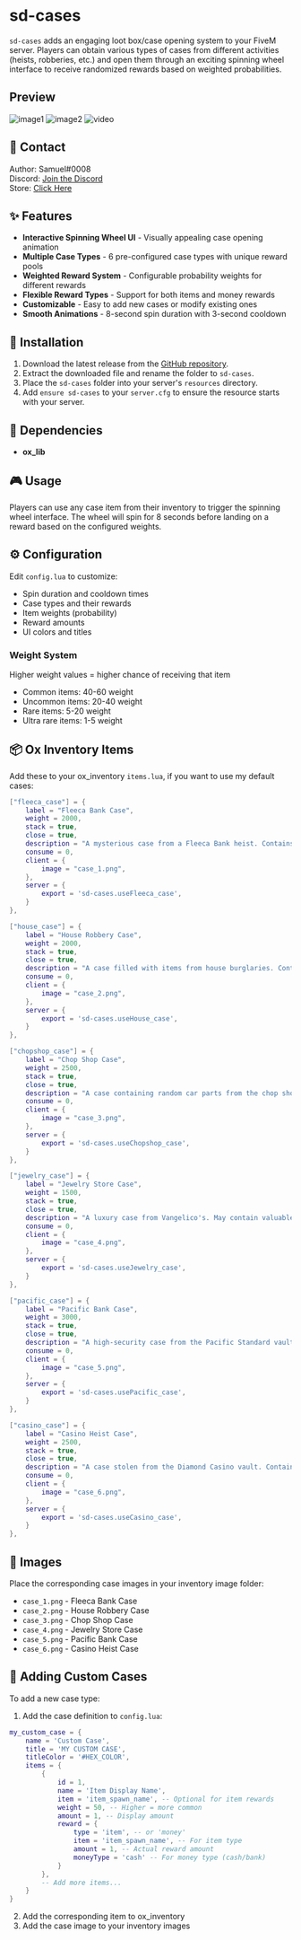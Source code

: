 # sd-cases

`sd-cases` adds an engaging loot box/case opening system to your FiveM server. Players can obtain various types of cases from different activities (heists, robberies, etc.) and open them through an exciting spinning wheel interface to receive randomized rewards based on weighted probabilities.

## Preview
![image1](https://i.ibb.co/NdDbYfFj/Five-M-GTAProcess-Bd-DRsx-GQg-C.png)
![image2](https://i.ibb.co/CpgFbK8Z/Five-M-GTAProcess-Gzh4-Un-O8e-I.png)
![video](https://streamable.com/li22zh)

## 🔔 Contact

Author: Samuel#0008  
Discord: [Join the Discord](https://discord.gg/FzPehMQaBQ)  
Store: [Click Here](https://fivem.samueldev.shop)


## ✨ Features

- **Interactive Spinning Wheel UI** - Visually appealing case opening animation
- **Multiple Case Types** - 6 pre-configured case types with unique reward pools
- **Weighted Reward System** - Configurable probability weights for different rewards
- **Flexible Reward Types** - Support for both items and money rewards
- **Customizable** - Easy to add new cases or modify existing ones
- **Smooth Animations** - 8-second spin duration with 3-second cooldown

## 💾 Installation

1. Download the latest release from the [GitHub repository](https://github.com/Samuels-Development/sd-cases/releases).
2. Extract the downloaded file and rename the folder to `sd-cases`.
3. Place the `sd-cases` folder into your server's `resources` directory.
4. Add `ensure sd-cases` to your `server.cfg` to ensure the resource starts with your server.

## 📖 Dependencies

- **ox_lib**

## 🎮 Usage

Players can use any case item from their inventory to trigger the spinning wheel interface. The wheel will spin for 8 seconds before landing on a reward based on the configured weights.

## ⚙️ Configuration

Edit `config.lua` to customize:
- Spin duration and cooldown times
- Case types and their rewards
- Item weights (probability)
- Reward amounts
- UI colors and titles

### Weight System
Higher weight values = higher chance of receiving that item
- Common items: 40-60 weight
- Uncommon items: 20-40 weight
- Rare items: 5-20 weight
- Ultra rare items: 1-5 weight

## 📦 Ox Inventory Items

Add these to your ox_inventory `items.lua`, if you want to use my default cases:

```lua
["fleeca_case"] = {
    label = "Fleeca Bank Case",
    weight = 2000,
    stack = true,
    close = true,
    description = "A mysterious case from a Fleeca Bank heist. Contains random loot.",
    consume = 0,
    client = {
        image = "case_1.png",
    },
    server = {
        export = 'sd-cases.useFleeca_case',
    }
},

["house_case"] = {
    label = "House Robbery Case",
    weight = 2000,
    stack = true,
    close = true,
    description = "A case filled with items from house burglaries. Contents unknown.",
    consume = 0,
    client = {
        image = "case_2.png",
    },
    server = {
        export = 'sd-cases.useHouse_case',
    }
},

["chopshop_case"] = {
    label = "Chop Shop Case",
    weight = 2500,
    stack = true,
    close = true,
    description = "A case containing random car parts from the chop shop.",
    consume = 0,
    client = {
        image = "case_3.png",
    },
    server = {
        export = 'sd-cases.useChopshop_case',
    }
},

["jewelry_case"] = {
    label = "Jewelry Store Case",
    weight = 1500,
    stack = true,
    close = true,
    description = "A luxury case from Vangelico's. May contain valuable jewelry.",
    consume = 0,
    client = {
        image = "case_4.png",
    },
    server = {
        export = 'sd-cases.useJewelry_case',
    }
},

["pacific_case"] = {
    label = "Pacific Bank Case",
    weight = 3000,
    stack = true,
    close = true,
    description = "A high-security case from the Pacific Standard vault. Extremely valuable.",
    consume = 0,
    client = {
        image = "case_5.png",
    },
    server = {
        export = 'sd-cases.usePacific_case',
    }
},

["casino_case"] = {
    label = "Casino Heist Case",
    weight = 2500,
    stack = true,
    close = true,
    description = "A case stolen from the Diamond Casino vault. Contains premium loot.",
    consume = 0,
    client = {
        image = "case_6.png",
    },
    server = {
        export = 'sd-cases.useCasino_case',
    }
},
```

## 🎨 Images

Place the corresponding case images in your inventory image folder:
- `case_1.png` - Fleeca Bank Case
- `case_2.png` - House Robbery Case
- `case_3.png` - Chop Shop Case
- `case_4.png` - Jewelry Store Case
- `case_5.png` - Pacific Bank Case
- `case_6.png` - Casino Heist Case

## 📝 Adding Custom Cases

To add a new case type:

1. Add the case definition to `config.lua`:
```lua
my_custom_case = {
    name = 'Custom Case',
    title = 'MY CUSTOM CASE',
    titleColor = '#HEX_COLOR',
    items = {
        {
            id = 1,
            name = 'Item Display Name',
            item = 'item_spawn_name', -- Optional for item rewards
            weight = 50, -- Higher = more common
            amount = 1, -- Display amount
            reward = {
                type = 'item', -- or 'money'
                item = 'item_spawn_name', -- For item type
                amount = 1, -- Actual reward amount
                moneyType = 'cash' -- For money type (cash/bank)
            }
        },
        -- Add more items...
    }
}
```

2. Add the corresponding item to ox_inventory
3. Add the case image to your inventory images
